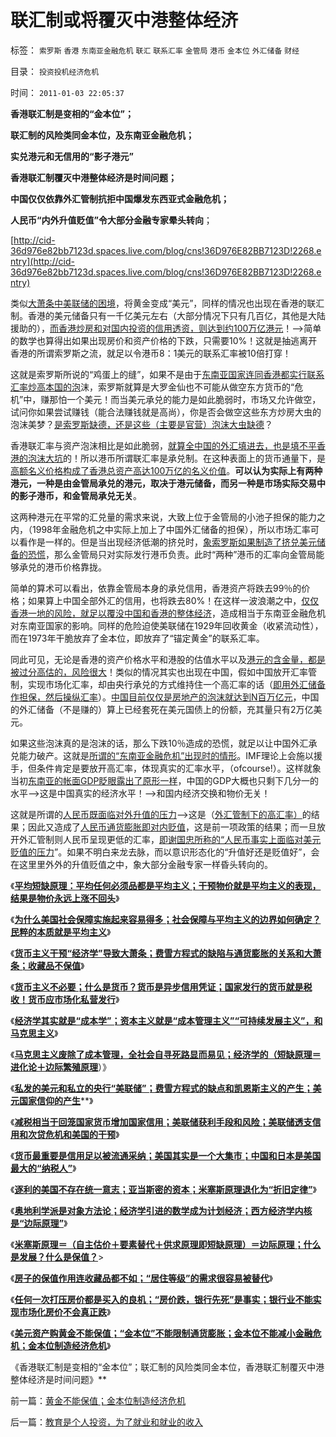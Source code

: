 # 联汇制或将覆灭中港整体经济

标签： `索罗斯` `香港` `东南亚金融危机` `联汇` `联系汇率` `金管局` `港币` `金本位` `外汇储备` `财经` 

目录： `投资投机经济危机`

时间： `2011-01-03 22:05:37`

**香港联汇制是变相的“金本位”；**

**联汇制的风险类同金本位，及东南亚金融危机；**

**实兑港元和无信用的“影子港元”**

**香港联汇制覆灭中港整体经济是时间问题；**

**中国仅仅依靠外汇管制抗拒中国爆发东西亚式金融危机；**

**人民币“内外升值贬值”令大部分金融专家晕头转向**；

[http://cid-36d976e82bb7123d.spaces.live.com/blog/cns!36D976E82BB7123D!2268.entry](http://cid-36d976e82bb7123d.spaces.live.com/blog/cns!36D976E82BB7123D!2268.entry)

类似[大萧条中美联储的困境](../../../2009/12/26/“看得见的手”催化了大萧条.md)，将黄金变成“美元”，同样的情况也出现在香港的联汇制。香港的美元储备只有一千亿美元左右（大部分情况下只有几百亿，其他是大陆援助的），[而香港炒房和对国内投资的信用透资，则达到约100万亿港元](../../../2010/3/30/中国人好赌的原因.md)！——>简单的数学也算得出如果出现房价和资产价格的下跌，只需要10%！这就是抽逃离开香港的所谓索罗斯之流，就足以令港币8：1美元的联系汇率被10倍打穿！

这就是索罗斯所说的“鸡蛋上的缝”，如果不是由于[东南亚国家连同香港都实行联系汇率炒高本国的泡](../../../2008/12/19/香港房价连同旧的经济模式，已经死了.md)沫，索罗斯就算是大罗金仙也不可能从做空东方货币的“危机”中，赚那怕一个美元！而当美元承兑的能力是如此脆弱时，市场又允许做空，试问你如果尝试赚钱（能合法赚钱就是高尚），你是否会做空这些东方炒房大虫的泡沫美梦？[是索罗斯缺德，还是这些（主要是官营）泡沫大虫缺德](../../../2008/7/21/中国索罗斯做空美元剪美国人羊毛惨败的货币战争.md)？

香港联汇率与资产泡沫相比是如此脆弱，[就算全中国的外汇填进去，也是填不平香港的泡沫大坑](../../../2009/6/26/中国必须尽快放弃港币！避免大陆沦陷！.md)的！所以港币所谓联汇率是承兑制。在这种表面上的货币通量下，是[高额名义价格构成了香港总资产高达100万亿的名义价值](../../../2010/6/8/股市楼市人人都赚钱，到底赚了谁的钱.md)。**可以认为实际上有两种港元，一种是由金管局承兑的港元，取决于港元储备，而另一种是市场实际交易中的影子港币，和金管局承兑无关**。

这两种港元在平常的汇兑量的需求来说，大致上位于金管局的小池子担保的能力之内，（1998年金融危机之中实际上加上了中国外汇储备的担保），所以市场汇率可以看作是一样的。但是当出现经济低潮的挤兑时，[象索罗斯如果制造了挤兑美元储备的恐慌](../../../2009/6/20/“货币战争”无欲者刚，阵惊者乱！.md)，那么金管局只对实际发行港币负责。此时“两种”港币的汇率向金管局能够承兑的港币价格靠拢。

简单的算术可以看出，依靠金管局本身的承兑信用，香港资产将跌去99％的价格；如果算上中国全部外汇的信用，也将跌去80%！在这样一波浪潮之中，[仅仅香港一地的风险，就足以覆没中国和香港的整体经济](../../../2008/1/26/大陆陷在香港的资金上策斩仓出局.md)，造成相当于东南亚金融危机对东南亚国家的影响。同样的危险迫使美联储在1929年回收黄金（收紧流动性），而在1973年干脆放弃了金本位，即放弃了“锚定黄金”的联系汇率。

同此可见，无论是香港的资产价格水平和港股的估值水平以及[港元的含金量，都是被过分高估的，风险很大](../../../2009/1/15/大陆外汇储备在香港投资国企股将至少损失一半.md)！类似的情况其实也出现在中国，假如中国放开汇率管制，实现市场化汇率，却由央行承兑的方式维持住一个高汇率的话（[即用外汇储备作担保，然后操纵汇率](../../../2008/2/22/不放弃汇率操纵，经济不会好转.md)）。[中国目前仅仅是房地产的泡沫就达到N百万亿元](../../../2010/3/29/中国经济不可能“大香港化”，国民内需是根本.md)，中国的外汇储备（不是赚的）算上已经套死在美元国债上的份额，充其量只有2万亿美元。

如果这些泡沫真的是泡沫的话，那么下跌10％造成的恐慌，就足以让中国外汇承兑能力破产。这就是[所谓的“东南亚金融危机”出现时的情形](../../../2009/4/29/98东南亚金融危机欧美国际资本赚钱了吗.md)。IMF理论上会施以援手，但条件肯定是要放开高汇率，体现真实的汇率水平，（ofcourse!）。这样就象当初[东南亚的帐面GDP眨眼露出了原形一样](../../../2009/4/29/98金融危机教训：高估汇率民众可以得益吗？.md)，中国的GDP大概也只剩下几分一的水平——>这是中国真实的经济水平！——>和国内经济交换和物价无关！

这就是所谓的[人民币既面临对外升值的压力](../../../2007/12/6/施建淮：人民币一次性升值真的不可以是一种选择吗.md)——>这是（[外汇管制下的高汇率）](../../../2009/6/10/有中国特色的蒙代尔汇率忽悠三角.md)的结果；因此又造成了[人民币通货膨胀即对内贬值](../../../2007/12/3/人民币升值与我国恶性通货膨胀的“不正当关系“.md)，这是前一项政策的结果；而一旦放开外汇管制则人民币呈现更低的汇率，[即谢国忠所称的“人民币事实上面临对美元贬值的压力](../../../2010/10/8/谢国忠的货币和汇率的常识错误.md)”。如果不明白来龙去脉，而以意识形态化的“升值好还是贬值好”，会在这里里外外的升值贬值之中，象大部分金融专家一样昏头转向的。

《[**平均短缺原理：平均任何必须品都是平均主义；干预物价就是平均主义的表现，结果是物价永远上涨不回头**](../../../2010/12/29/美国的社会保障和平均主义和民粹.md)》

《[**为什么美国社会保障实施起来容易得多；社会保障与平均主义的边界如何确定？民粹的本质就是平均主义**](../../../2010/12/29/什么是完全竞争？租值和租值耗散.md)》

《[**货币主义干预“经济学”导致大萧条；费雪方程式的缺陷与通货膨胀的关系和大萧条；收藏品不保值**](../../../2010/12/30/货币主义导致恶性通货膨胀和大萧条.md)》

《[**货币主义不必要；什么是货币？货币是异步信用凭证；国家发行的货币就是税收！货币应市场化私营发行**](../../../2010/12/30/货币就是税收；货币发行私有化；.md)》

《[**经济学其实就是“成本学”；资本主义就是“成本管理主义”“可持续发展主义”，和马克思主义**](../../../2010/12/30/经济学就是成本学，资本主义即绿色GDP主义.md)》

《[**马克思主义废除了成本管理，全社会自寻死路显而易见；经济学的（短缺原理＝进化论＋边际繁殖原理**](../../../2010/12/31/经济学的（短缺原理＝进化论＋边际繁殖原理）.md)）》

《[**私发的美元和私立的央行“美联储”；费雪方程式的缺点和凯恩斯主义的产生；美元国家信仰的产生**](../../../2010/12/31/美联储私营和美元国家信用.md)**》

《[**减税相当于回笼国家货币增加国家信用；美联储获利手段和风险；美联储透支信用和次贷危机和美国的干预**](../../../2010/12/31/中国银行加盟美联储；减税收缩流动性.md)》

《[**货币最重要是信用足以被流通采纳；美国其实是一个大集市；中国和日本是美国最大的“纳税人”**](../../../2011/1/1/中国日本是美国最大“纳税人”.md)》

《[**逐利的美国不存在统一意志；亚当斯密的资本；米塞斯原理退化为“折旧定律”**](../../../2011/1/1/逐利的美国不存在统一意志;亚当斯密的资本定义.md)》

《[**奥地利学派是对象方法论；经济学引进的数学成为计划经济；西方经济学内核是“边际原理”**](../../../2011/1/1/西方经济学的数学成就计划经济.md)》

《[**米塞斯原理＝（自主估价＋要素替代＋供求原理即短缺原理）＝边际原理；什么是发展？什么是保值？**](../../../2011/1/2/米塞斯原理和张五常的古董.md)>

《[**房子的保值作用连收藏品都不如；“居住等级”的需求很容易被替代**](../../../2011/1/2/房子的保值作用连收藏品都不如.md)》

《[**任何一次打压房价都是买入的良机；“房价跌，银行先死”是事实；银行业不能实现市场化房价不会真正跌**](../../../2011/1/2/炒房不要“懂经济”，打压房价都是买入的良机.md)》

《[**美元资产购黄金不能保值；“金本位”不能限制通货膨胀；金本位不能减小金融危机；金本位制造经济危机**](../../../2011/1/3/黄金不能保值；金本位制造经济危机.md)》

《香港联汇制是变相的“金本位”；联汇制的风险类同金本位，香港联汇制覆灭中港整体经济是时间问题》**



前一篇：[黄金不能保值；金本位制造经济危机](../../../2011/1/3/黄金不能保值；金本位制造经济危机.md)

后一篇：[教育是个人投资，为了就业和就业的收入](../../../2011/1/3/教育是个人投资，为了就业和就业的收入.md)